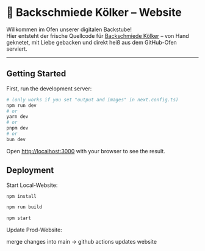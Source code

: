 # 🥨 Backschmiede Kölker – Website

Willkommen im Ofen unserer digitalen Backstube!  
Hier entsteht der frische Quellcode für [Backschmiede Kölker](https://backschmiede-koelker.de) – von Hand geknetet, mit Liebe gebacken und direkt heiß aus dem GitHub-Ofen serviert.  

---

## Getting Started

First, run the development server:

```bash
# (only works if you set "output and images" in next.config.ts)
npm run dev
# or
yarn dev
# or
pnpm dev
# or
bun dev
```

Open [http://localhost:3000](http://localhost:3000) with your browser to see the result.

## Deployment

Start Local-Website:

```bash
npm install

npm run build

npm start
```

Update Prod-Website:

merge changes into main -> github actions updates website
